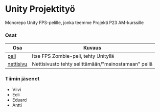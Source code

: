 # Unity Projektityö
 
Monorepo Unity FPS-pelille, jonka teemme Projekti P23 AM-kurssille

### Osat

| Osa                                                                        | Kuvaus                                              |
|----------------------------------------------------------------------------|-----------------------------------------------------|
| [peli](https://github.com/Eduuxx/Projekti-P23-AM/tree/main/peli)           | Itse FPS Zombie-peli, tehty Unityllä                |
| [nettisivu](https://github.com/Eduuxx/Projekti-P23-AM/tree/main/nettisivu) | Nettisivusto tehty selittämään/"mainostamaan" peliä |

### Tiimin jäsenet
- Viivi
- Eeli
- Eduard
- Antti
